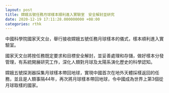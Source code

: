 ```yaml
---
layout: post
title: 嫦娥五號任務月球樣本順利進入實驗室　安全解封並研究
date: 2020-12-19 17:11:28.000000000 +08:00
categories: rthk
---
```


中國科學院國家天文台，舉行接收嫦娥五號任務月球樣本的儀式，樣本順利進入實驗室。

國家天文台將按任務既定要求和目標安全解封，並妥善處理和存儲，做好樣本分發管理，有系統開展研究工作，深化人類對月球及太陽系演化歷史的科學認知。

嫦娥五號探測器採集月球樣本帶回地球，實現中國首次在地外天體採樣返回的任務，並且是人類事隔44年，再次將月球樣本帶回地球，令中國成為世界上第3個從月球取樣的國家。
